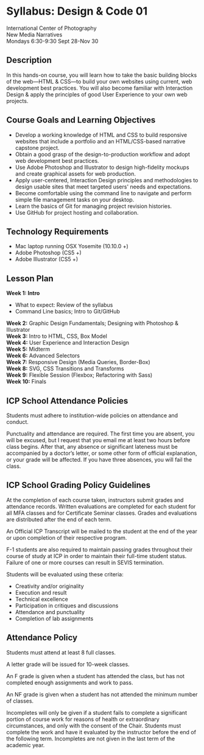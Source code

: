 # Syllabus: Design &amp; Code 01

International Center of Photography  
New Media Narratives  
Mondays 6:30-9:30 Sept 28-Nov 30


## Description

In this hands-on course, you will learn how to take the basic building blocks of the web&mdash;HTML &amp; CSS&mdash;to build your own websites using current, web development best practices. You will also become familiar with Interaction Design &amp; apply the principles of good User Experience to your own web projects.


## Course Goals and Learning Objectives
* Develop a working knowledge of HTML and CSS to build responsive websites that include a portfolio and an HTML/CSS-based narrative capstone project.
* Obtain a good grasp of the design-to-production workflow and adopt web development best practices.
* Use Adobe Photoshop and Illustrator to design high-fidelity mockups and create graphical assets for web production.
* Apply user-centered, Interaction Design principles and methodologies to design usable sites that meet targeted users' needs and expectations.
* Become comfortable using the command line to navigate and perform simple file management tasks on your desktop.
* Learn the basics of Git for managing project revision histories.
* Use GitHub for project hosting and collaboration.


## Technology Requirements
* Mac laptop running OSX Yosemite (10.10.0 +)
* Adobe Photoshop (CS5 +)
* Adobe Illustrator (CS5 +)


## Lesson Plan
**Week 1: Intro**
* What to expect: Review of the syllabus
* Command Line basics; Intro to Git/GitHub  

**Week 2:** Graphic Design Fundamentals; Designing with Photoshop & Illustrator  
**Week 3:** Intro to HTML, CSS, Box Model  
**Week 4:** User Experience and Interaction Design  
**Week 5:** Midterm  
**Week 6:** Advanced Selectors  
**Week 7:** Responsive Design (Media Queries, Border-Box)  
**Week 8:** SVG, CSS Transitions and Transforms  
**Week 9:** Flexible Session (Flexbox; Refactoring with Sass)  
**Week 10:** Finals  


## ICP School Attendance Policies
Students must adhere to institution-wide policies on attendance and conduct.

Punctuality and attendance are required. The first time you are absent, you will be excused, but I request that you email me at least two hours before class begins. After that, any absence or significant lateness must be accompanied by a doctor’s letter, or some other form of official explanation, or your grade will be affected. If you have three absences, you will fail the class.


## ICP School Grading Policy Guidelines

At the completion of each course taken, instructors submit grades and attendance records. Written evaluations are completed for each student for all MFA classes and for Certificate Seminar classes. Grades and evaluations are distributed after the end of each term.

An Official ICP Transcript will be mailed to the student at the end of the year or upon completion of their respective program.

F-1 students are also required to maintain passing grades throughout their course of study at ICP in order to maintain their full-time student status. Failure of one or more courses can result in SEVIS termination.

Students will be evaluated using these criteria:  
* Creativity and/or originality
* Execution and result
* Technical excellence
* Participation in critiques and discussions
* Attendance and punctuality
* Completion of lab assignments

## Attendance Policy
Students must attend at least 8 full classes.

A letter grade will be issued for 10-week classes.

An F grade is given when a student has attended the class, but has not completed enough assignments and work to pass.

An NF grade is given when a student has not attended the minimum number of classes.

Incompletes will only be given if a student fails to complete a significant portion of course work for reasons of health or extraordinary circumstances, and only with the consent of the Chair. Students must complete the work and have it evaluated by the instructor before the end of the following term. Incompletes are not given in the last term of the academic year.
